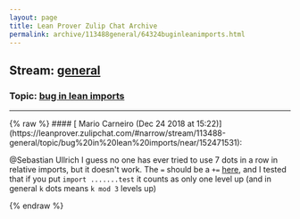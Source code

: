 ```yaml
---
layout: page
title: Lean Prover Zulip Chat Archive 
permalink: archive/113488general/64324buginleanimports.html
---
```


## Stream: [general](https://leanprover-community.github.io/archive/113488general/index.html)
### Topic: [bug in lean imports](https://leanprover-community.github.io/archive/113488general/64324buginleanimports.html)

---

<base href="https://leanprover.zulipchat.com">
{% raw %}
#### [ Mario Carneiro (Dec 24 2018 at 15:22)](https://leanprover.zulipchat.com/#narrow/stream/113488-general/topic/bug%20in%20lean%20imports/near/152471531):
<p><span class="user-mention" data-user-id="110024">@Sebastian Ullrich</span> I guess no one has ever tried to use 7 dots in a row in relative imports, but it doesn't work. The <code>=</code> should be a <code>+=</code> <a href="https://github.com/leanprover/lean/blob/master/src/frontends/lean/parser.cpp#L2422" target="_blank" title="https://github.com/leanprover/lean/blob/master/src/frontends/lean/parser.cpp#L2422">here</a>, and I tested that if you put <code>import .......test</code> it counts as only one level up (and in general <code>k</code> dots means <code>k mod 3</code> levels up)</p>


{% endraw %}
